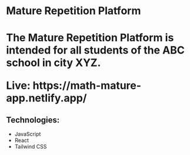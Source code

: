 ﻿<h1>Mature Repetition Platform<h1>
<p>The Mature Repetition Platform is intended for all students of the ABC school in city XYZ.<p>
<p>Live: https://math-mature-app.netlify.app/</p>
<h2>Technologies:</h2>
<ul className='list-disc'>
<li>JavaScript</li>
<li>React</li>
<li>Tailwind CSS</li>
</ul>
